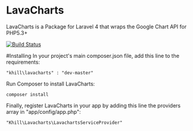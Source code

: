 LavaCharts
==========

LavaCharts is a Package for Laravel 4 that wraps the Google Chart API for PHP5.3+

[![Build Status](https://travis-ci.org/kevinkhill/LavaCharts.png?branch=master)](https://travis-ci.org/kevinkhill/LavaCharts)

#Installing
In your project's main composer.json file, add this line to the requirements:  

  ```
  "khill\lavacharts" : "dev-master"
  ```  

Run Composer to install LavaCharts:  

  ```
  composer install
  ```

Finally, register LavaCharts in your app by adding this line the providers array in "app/config/app.php":  

  ```
  "Khill\Lavacharts\LavachartsServiceProvider"
  ```

